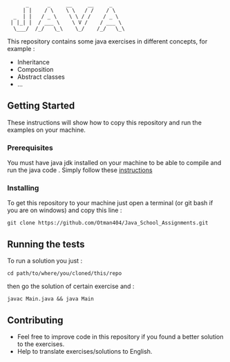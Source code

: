 ```
      _      _     __     __     _    
     | |    / \    \ \   / /    / \   
  _  | |   / _ \    \ \ / /    / _ \  
 | |_| |  / ___ \    \ V /    / ___ \
  \___/  /_/   \_\    \_/    /_/   \_\
```

This repository contains some java exercises in different concepts, for example :

- Inheritance
- Composition
- Abstract classes
- ...

## Getting Started

These instructions will show how to copy this repository and run the examples on your machine.

### Prerequisites

You must have java jdk installed on your machine to be able to compile and run the java code .
Simply follow these [instructions](https://docs.oracle.com/javase/8/docs/technotes/guides/install/install_overview.html)

### Installing

To get this repository to your machine just open a terminal (or git bash if you are on windows) and copy this line :
```
git clone https://github.com/Otman404/Java_School_Assignments.git
```

## Running the tests

To run a solution you just :
```
cd path/to/where/you/cloned/this/repo
```
then go the solution of certain exercise and :
```
javac Main.java && java Main
```

## Contributing

- Feel free to improve code in this repository if you found a better solution to the exercises.
- Help to translate exercises/solutions to English.
